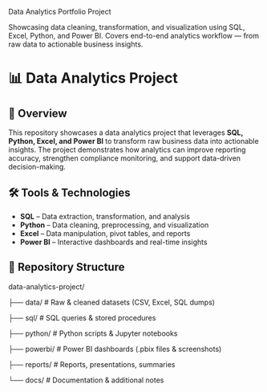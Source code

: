 Data Analytics Portfolio Project


Showcasing data cleaning, transformation, and visualization using SQL, Excel, Python, and Power BI.
Covers end-to-end analytics workflow — from raw data to actionable business insights.

# 📊 Data Analytics Project

## 📌 Overview
This repository showcases a data analytics project that leverages **SQL, Python, Excel, and Power BI** to transform raw business data into actionable insights. The project demonstrates how analytics can improve reporting accuracy, strengthen compliance monitoring, and support data-driven decision-making.

## 🛠 Tools & Technologies
- **SQL** – Data extraction, transformation, and analysis  
- **Python** – Data cleaning, preprocessing, and visualization  
- **Excel** – Data manipulation, pivot tables, and reports  
- **Power BI** – Interactive dashboards and real-time insights  

## 📂 Repository Structure
data-analytics-project/

├── data/ # Raw & cleaned datasets (CSV, Excel, SQL dumps)

├── sql/ # SQL queries & stored procedures

├── python/ # Python scripts & Jupyter notebooks

├── powerbi/ # Power BI dashboards (.pbix files & screenshots)

├── reports/ # Reports, presentations, summaries

└── docs/ # Documentation & additional notes
